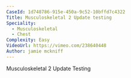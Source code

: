 ```yaml
---
CaseId: 1d748786-915e-450a-9c52-10bffd7c4322
Title: Musculoskeletal 2 Update testing
Speciality:
  - Musculoskeletal
  - Chest
Complexity: Easy
VideoUrl: https://vimeo.com/238640448
Author: jamie mckniff
---
```


<p>Musculoskeletal 2 Update Testing</p>
